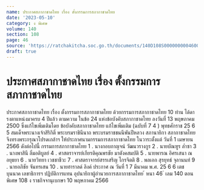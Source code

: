 ```yaml
---
name: ประกาศสภากาชาดไทย เรื่อง ตั้งกรรมการสภากาชาดไทย
date: '2023-05-10'
category: ง พิเศษ
volume: 140
section: 108
page: 46
source: 'https://ratchakitcha.soc.go.th/documents/140D108S0000000004600.pdf'
draft: true
---
```


# ประกาศสภากาชาดไทย เรื่อง ตั้งกรรมการสภากาชาดไทย

ประกาศสภากาชาดไทย เรื่อง ตั้งกรรมการสภากาชาดไทย ด้วยกรรมการสภากาชาดไทย 10 ท่าน ได้ดารงตาแหน่งมาครบ 4 ปีแล้ว ตามความ ในข้อ 24 แห่งข้อบังคับสภากาชาดไทย ลงวันที่ 13 พฤษภาคม 2500 ซึ่งแก้ไขเพิ่มเติมโดย ข้อบังคับสภากาชาดไทย แก้ไขเพิ่มเติม (ฉบับที่ 7 4 ) พุทธศักราช 25 6 5 สมเด็จพระนางเจ้าสิริกิติ์ พระบรมราชินีนาถ พระบรมราชชนนีพันปีหลวง สภานายิกา สภากาชาดไทย จึงทรงพระกรุณาโปรดเกล้าฯ ให้ประกาศนามกรรมการสภากาชาดไทย ในวาระตั้งแต่ วันที่ 1 เมษายน 2566 ดังต่อไปนี้ กรรมการสภากาชาดไทย 1 . นางกอบกาญจน์ วัฒนวรางกูร 2 . นายบัณฑูร ล่ำซา 3 . นางพาสินี ลิ่มอติบูลย์ 4 . ศาสตราจารย์เกียรติคุณพรชัย มาตังคสมบัติ 5 . นายพารณ อิศรเสนา ณ อยุธยา 6 . นายวิทยา เวชชาชีวะ 7 . ศาสตราจารย์สรรเสริญ ไกรจิตติ 8 . พลเอก สุรยุทธ์ จุลานนท์ 9 . นายอภิชัย จันทรเสน 10 . นายฮาราลด์ ลิงค์ ประกาศ ณ วันที่ 1 7 มีนาคม พ.ศ. 25 6 6 เตช บุนนาค เลขาธิการฯ ปฏิบัติการแทน อุปนายิกาผู้อำนวยการสภากาชาดไทย ้ หนา 46 ่ เลม 140 ตอนพิเศษ 108 ง ราชกิจจานุเบกษา 10 พฤษภาคม 2566
